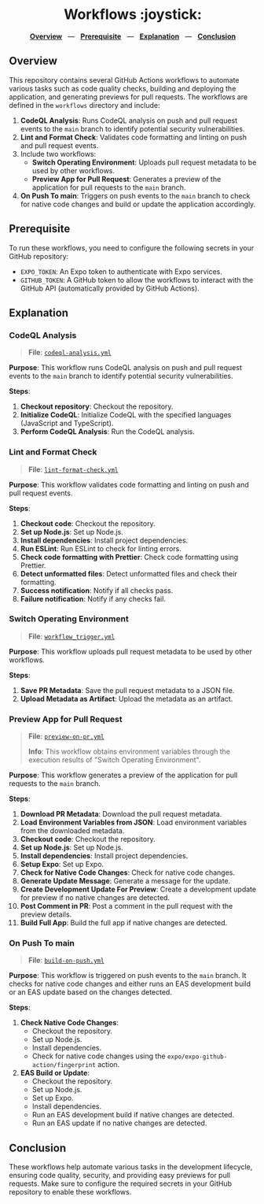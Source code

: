 <div align="center">
  <h1>Workflows :joystick:</h1>
</div>

<p align="center">
  <a href="#overview"><b>Overview</b></a>
  &nbsp;&nbsp;&mdash;&nbsp;&nbsp;
  <a href="#prerequisite"><b>Prerequisite</b></a>
  &nbsp;&nbsp;&mdash;&nbsp;&nbsp;
  <a href="#explanation"><b>Explanation</b></a>
  &nbsp;&nbsp;&mdash;&nbsp;&nbsp;
  <a href="#conclusion"><b>Conclusion</b></a>
</p>

## Overview

This repository contains several GitHub Actions workflows to automate various tasks such as code quality checks, building and deploying the application, and generating previews for pull requests. The workflows are defined in the
`workflows` directory and include:

1. **CodeQL Analysis**: Runs CodeQL analysis on push and pull request events to the `main` branch to identify potential security vulnerabilities.
2. **Lint and Format Check**: Validates code formatting and linting on push and pull request events.
3. Include two workflows:
   - **Switch Operating Environment**: Uploads pull request metadata to be used by other workflows.
   - **Preview App for Pull Request**: Generates a preview of the application for pull requests to the `main` branch.
4. **On Push To main**: Triggers on push events to the `main` branch to check for native code changes and build or update the application accordingly.

## Prerequisite

To run these workflows, you need to configure the following secrets in your GitHub repository:

- `EXPO_TOKEN`: An Expo token to authenticate with Expo services.
- `GITHUB_TOKEN`: A GitHub token to allow the workflows to interact with the GitHub API (automatically provided by GitHub Actions).

## Explanation

### CodeQL Analysis

> **File**: [`codeql-analysis.yml`](codeql-analysis.yml)

**Purpose**: This workflow runs CodeQL analysis on push and pull request events to the `main` branch to identify potential security vulnerabilities.

**Steps**:

1. **Checkout repository**: Checkout the repository.
2. **Initialize CodeQL**: Initialize CodeQL with the specified languages (JavaScript and TypeScript).
3. **Perform CodeQL Analysis**: Run the CodeQL analysis.

### Lint and Format Check

> **File**: [`lint-format-check.yml`](lint-format-check.yml)

**Purpose**: This workflow validates code formatting and linting on push and pull request events.

**Steps**:

1. **Checkout code**: Checkout the repository.
2. **Set up Node.js**: Set up Node.js.
3. **Install dependencies**: Install project dependencies.
4. **Run ESLint**: Run ESLint to check for linting errors.
5. **Check code formatting with Prettier**: Check code formatting using Prettier.
6. **Detect unformatted files**: Detect unformatted files and check their formatting.
7. **Success notification**: Notify if all checks pass.
8. **Failure notification**: Notify if any checks fail.

### Switch Operating Environment

> **File**: [`workflow_trigger.yml`](workflow_trigger.yml)

**Purpose**: This workflow uploads pull request metadata to be used by other workflows.

**Steps**:

1. **Save PR Metadata**: Save the pull request metadata to a JSON file.
2. **Upload Metadata as Artifact**: Upload the metadata as an artifact.

### Preview App for Pull Request

> **File**: [`preview-on-pr.yml`](preview-on-pr.yml)
>
> **Info**: This workflow obtains environment variables through the execution results of "Switch Operating Environment".

**Purpose**: This workflow generates a preview of the application for pull requests to the `main` branch.

**Steps**:

1. **Download PR Metadata**: Download the pull request metadata.
2. **Load Environment Variables from JSON**: Load environment variables from the downloaded metadata.
3. **Checkout code**: Checkout the repository.
4. **Set up Node.js**: Set up Node.js.
5. **Install dependencies**: Install project dependencies.
6. **Setup Expo**: Set up Expo.
7. **Check for Native Code Changes**: Check for native code changes.
8. **Generate Update Message**: Generate a message for the update.
9. **Create Development Update For Preview**: Create a development update for preview if no native changes are detected.
10. **Post Comment in PR**: Post a comment in the pull request with the preview details.
11. **Build Full App**: Build the full app if native changes are detected.

### On Push To main

> **File**: [`build-on-push.yml`](build-on-push.yml)

**Purpose**: This workflow is triggered on push events to the `main` branch. It checks for native code changes and either runs an EAS development build or an EAS update based on the changes detected.

**Steps**:

1. **Check Native Code Changes**:
   - Checkout the repository.
   - Set up Node.js.
   - Install dependencies.
   - Check for native code changes using the `expo/expo-github-action/fingerprint` action.
2. **EAS Build or Update**:
   - Checkout the repository.
   - Set up Node.js.
   - Set up Expo.
   - Install dependencies.
   - Run an EAS development build if native changes are detected.
   - Run an EAS update if no native changes are detected.

## Conclusion

These workflows help automate various tasks in the development lifecycle, ensuring code quality, security, and providing easy previews for pull requests. Make sure to configure the required secrets in your GitHub repository to enable these workflows.
